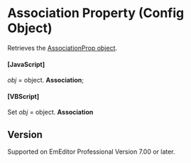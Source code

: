 # Association Property (Config Object)

Retrieves the [AssociationProp object](../association_prop/index).

#### \[JavaScript\]

_obj_ = object. **Association**;

#### \[VBScript\]

Set _obj_ = object. **Association**

## Version

Supported on EmEditor Professional Version 7.00 or later.
